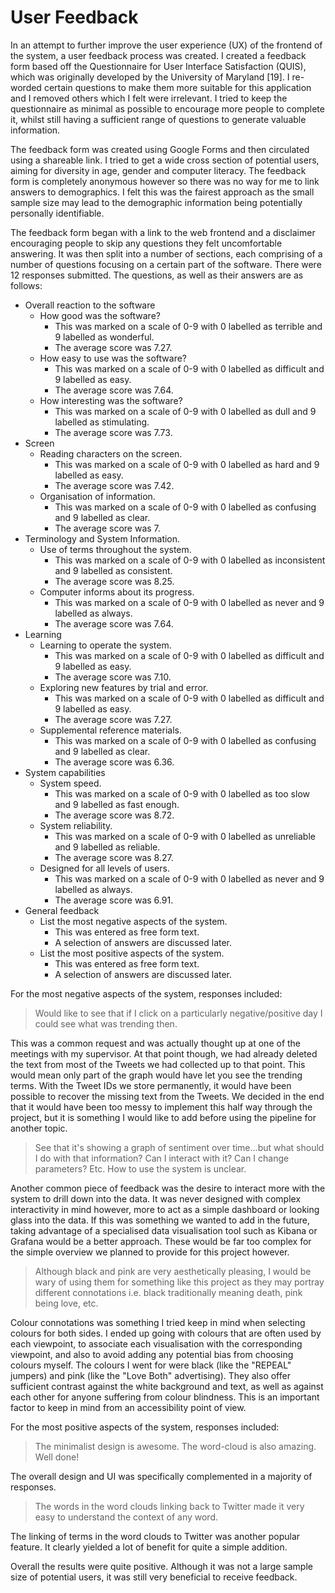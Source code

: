 # User Feedback
In an attempt to further improve the user experience (UX) of the frontend of the system, a user feedback process was created. I created a feedback form based off the Questionnaire for User Interface Satisfaction (QUIS), which was originally developed by the University of Maryland [19]. I re-worded certain questions to make them more suitable for this application and I removed others which I felt were irrelevant. I tried to keep the questionnaire as minimal as possible to encourage more people to complete it, whilst still having a sufficient range of questions to generate valuable information.

The feedback form was created using Google Forms and then circulated using a shareable link. I tried to get a wide cross section of potential users, aiming for diversity in age, gender and computer literacy. The feedback form is completely anonymous however so there was no way for me to link answers to demographics. I felt this was the fairest approach as the small sample size may lead to the demographic information being potentially personally identifiable.

The feedback form began with a link to the web frontend and a disclaimer encouraging people to skip any questions they felt uncomfortable answering. It was then split into a number of sections, each comprising of a number of questions focusing on a certain part of the software. There were 12 responses submitted. The questions, as well as their answers are as follows:
* Overall reaction to the software
  * How good was the software?
    * This was marked on a scale of 0-9 with 0 labelled as terrible and 9 labelled as wonderful.
    * The average score was 7.27.
  * How easy to use was the software?
    * This was marked on a scale of 0-9 with 0 labelled as difficult and 9 labelled as easy.
    * The average score was 7.64.
  * How interesting was the software?
    * This was marked on a scale of 0-9 with 0 labelled as dull and 9 labelled as stimulating.
    * The average score was 7.73.
* Screen
  * Reading characters on the screen.
    * This was marked on a scale of 0-9 with 0 labelled as hard and 9 labelled as easy.
    * The average score was 7.42.
  * Organisation of information.
    * This was marked on a scale of 0-9 with 0 labelled as confusing and 9 labelled as clear.
    * The average score was 7.
* Terminology and System Information.
  * Use of terms throughout the system.
    * This was marked on a scale of 0-9 with 0 labelled as inconsistent and 9 labelled as consistent.
    * The average score was 8.25.
  * Computer informs about its progress.
    * This was marked on a scale of 0-9 with 0 labelled as never and 9 labelled as always.
    * The average score was 7.64.
* Learning
  * Learning to operate the system.
    * This was marked on a scale of 0-9 with 0 labelled as difficult and 9 labelled as easy.
    * The average score was 7.10.
  * Exploring new features by trial and error.
    * This was marked on a scale of 0-9 with 0 labelled as difficult and 9 labelled as easy.
    * The average score was 7.27.
  * Supplemental reference materials.
    * This was marked on a scale of 0-9 with 0 labelled as confusing and 9 labelled as clear.
    * The average score was 6.36.
* System capabilities
  * System speed.
    * This was marked on a scale of 0-9 with 0 labelled as too slow and 9 labelled as fast enough.
    * The average score was 8.72.
  * System reliability.
    * This was marked on a scale of 0-9 with 0 labelled as unreliable and 9 labelled as reliable.
    * The average score was 8.27.
  * Designed for all levels of users.
    * This was marked on a scale of 0-9 with 0 labelled as never and 9 labelled as always.
    * The average score was 6.91.
* General feedback
  * List the most negative aspects of the system.
    * This was entered as free form text.
    * A selection of answers are discussed later.
  * List the most positive aspects of the system.
    * This was entered as free form text.
    * A selection of answers are discussed later.

For the most negative aspects of the system, responses included:
> Would like to see that if I click on a particularly negative/positive day I could see what was trending then.

This was a common request and was actually thought up at one of the meetings with my supervisor. At that point though, we had already deleted the text from most of the Tweets we had collected up to that point. This would mean only part of the graph would have let you see the trending terms. With the Tweet IDs we store permanently, it would have been possible to recover the missing text from the Tweets. We decided in the end that it would have been too messy to implement this half way through the project, but it is something I would like to add before using the pipeline for another topic.

> See that it's showing a graph of sentiment over time...but what should I do with that information? Can I interact with it? Can I change parameters? Etc. How to use the system is unclear.

Another common piece of feedback was the desire to interact more with the system to drill down into the data. It was never designed with complex interactivity in mind however, more to act as a simple dashboard or looking glass into the data. If this was something we wanted to add in the future, taking advantage of a specialised data visualisation tool such as Kibana or Grafana would be a better approach. These would be far too complex for the simple overview we planned to provide for this project however.

> Although black and pink are very aesthetically pleasing, I would be wary of using them for something like this project as they may portray different connotations i.e. black traditionally meaning death, pink being love, etc.

Colour connotations was something I tried keep in mind when selecting colours for both sides. I ended up going with colours that are often used by each viewpoint, to associate each visualisation with the corresponding viewpoint, and also to avoid adding any potential bias from choosing colours myself. The colours I went for were black (like the "REPEAL" jumpers) and pink (like the "Love Both" advertising). They also offer sufficient contrast against the white background and text, as well as against each other for anyone suffering from colour blindness. This is an important factor to keep in mind from an accessibility point of view.

For the most positive aspects of the system, responses included:
> The minimalist design is awesome. The word-cloud is also amazing. Well done!

The overall design and UI was specifically complemented in a majority of responses.

> The words in the word clouds linking back to Twitter made it very easy to understand the context of any word.

The linking of terms in the word clouds to Twitter was another popular feature. It clearly yielded a lot of benefit for quite a simple addition.

Overall the results were quite positive. Although it was not a large sample size of potential users, it was still very beneficial to receive feedback.
